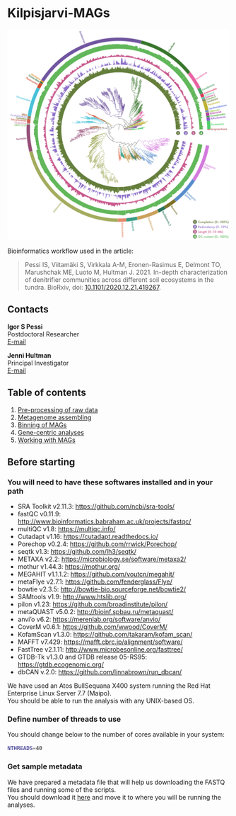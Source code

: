 # Kilpisjarvi-MAGs

![Kilpisjarvi MAGs](kilpisjarvi-MAGs.png)

Bioinformatics workflow used in the article:

> Pessi IS, Viitamäki S, Virkkala A-M, Eronen-Rasimus E, Delmont TO, Marushchak ME, Luoto M, Hultman J. 2021. In-depth characterization of denitrifier communities across different soil ecosystems in the tundra. BioRxiv, doi: [10.1101/2020.12.21.419267](https://doi.org/10.1101/2020.12.21.419267).

## Contacts

**Igor S Pessi**  
Postdoctoral Researcher  
[E-mail](mailto:igor.pessi@gmail.com)

**Jenni Hultman**  
Principal Investigator  
[E-mail](mailto:jenni.hultman@helsinki.fi)

## Table of contents

1. [Pre-processing of raw data](01-pre-processing.md)
2. [Metagenome assembling](02-assembling.md)
3. [Binning of MAGs](03-MAG-binning.md)
4. [Gene-centric analyses](04-gene-centric.md)
5. [Working with MAGs](05-working-with-MAGs.md)

## Before starting

### You will need to have these softwares installed and in your path

* SRA Toolkit v2.11.3: https://github.com/ncbi/sra-tools/
* fastQC v0.11.9: http://www.bioinformatics.babraham.ac.uk/projects/fastqc/
* multiQC v1.8: https://multiqc.info/
* Cutadapt v1.16: https://cutadapt.readthedocs.io/
* Porechop v0.2.4: https://github.com/rrwick/Porechop/
* seqtk v1.3: https://github.com/lh3/seqtk/
* METAXA v2.2: https://microbiology.se/software/metaxa2/
* mothur v1.44.3: https://mothur.org/
* MEGAHIT v1.1.1.2: https://github.com/voutcn/megahit/
* metaFlye v2.7.1: https://github.com/fenderglass/Flye/
* bowtie v2.3.5: http://bowtie-bio.sourceforge.net/bowtie2/
* SAMtools v1.9: http://www.htslib.org/
* pilon v1.23: https://github.com/broadinstitute/pilon/
* metaQUAST v5.0.2: http://bioinf.spbau.ru/metaquast/
* anvi’o v6.2: https://merenlab.org/software/anvio/
* CoverM v0.6.1: https://github.com/wwood/CoverM/
* KofamScan v1.3.0: https://github.com/takaram/kofam_scan/
* MAFFT v7.429: https://mafft.cbrc.jp/alignment/software/
* FastTree v2.1.11: http://www.microbesonline.org/fasttree/
* GTDB-Tk v1.3.0 and GTDB release 05-RS95: https://gtdb.ecogenomic.org/
* dbCAN v.2.0: https://github.com/linnabrown/run_dbcan/

We have used an Atos BullSequana X400 system running the Red Hat Enterprise Linux Server 7.7 (Maipo).  
You should be able to run the analysis with any UNIX-based OS.

### Define number of threads to use

You should change below to the number of cores available in your system:

```bash
NTHREADS=40
```

### Get sample metadata

We have prepared a metadata file that will help us downloading the FASTQ files and running some of the scripts.  
You should download it [here](sample_metadata.tsv) and move it to where you will be running the analyses.